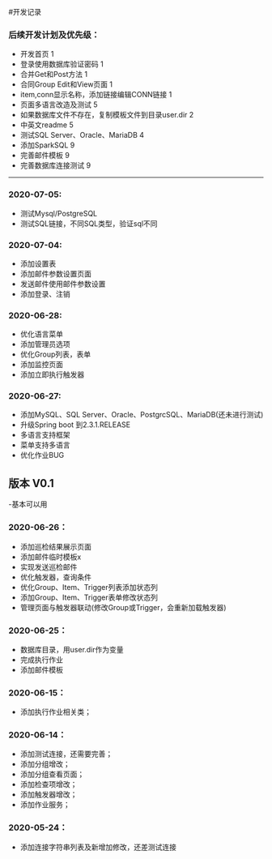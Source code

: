 

#开发记录
### 后续开发计划及优先级：
- 开发首页 1
- 登录使用数据库验证密码 1
- 合并Get和Post方法 1
- 合同Group Edit和View页面 1
- item,conn显示名称，添加链接编辑CONN链接 1
- 页面多语言改造及测试 5
- 如果数据库文件不存在，复制模板文件到目录user.dir 2
- 中英文readme 5
- 测试SQL Server、Oracle、MariaDB 4
- 添加SparkSQL 9
- 完善邮件模板 9
- 完善数据库连接测试 9

-----------

### 2020-07-05:
- 测试Mysql/PostgreSQL
- 测试SQL链接，不同SQL类型，验证sql不同

### 2020-07-04:
- 添加设置表
- 添加邮件参数设置页面
- 发送邮件使用邮件参数设置
- 添加登录、注销

### 2020-06-28:
- 优化语言菜单
- 添加管理员选项
- 优化Group列表，表单
- 添加监控页面
- 添加立即执行触发器

### 2020-06-27:
- 添加MySQL、SQL Server、Oracle、PostgrcSQL、MariaDB(还未进行测试)
- 升级Spring boot 到2.3.1.RELEASE
- 多语言支持框架
- 菜单支持多语言
- 优化作业BUG

## 版本 V0.1
-基本可以用

### 2020-06-26：
- 添加巡检结果展示页面
- 添加邮件临时模板x
- 实现发送巡检邮件
- 优化触发器，查询条件
- 优化Group、Item、Trigger列表添加状态列
- 添加Group、Item、Trigger表单修改状态列
- 管理页面与触发器联动(修改Group或Trigger，会重新加载触发器)

### 2020-06-25：
- 数据库目录，用user.dir作为变量
- 完成执行作业
- 添加邮件模板
 
### 2020-06-15：
- 添加执行作业相关类；
### 2020-06-14：
- 添加测试连接，还需要完善；
- 添加分组增改；
- 添加分组查看页面；
- 添加检查项增改；
- 添加触发器增改；
- 添加作业服务；
### 2020-05-24：
- 添加连接字符串列表及新增加修改，还差测试连接